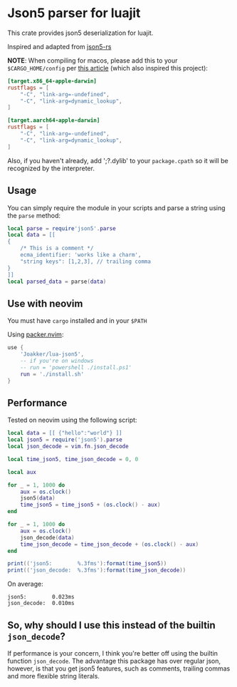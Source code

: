 # Json5 parser for luajit

This crate provides json5 deserialization for luajit.

Inspired and adapted from [json5-rs](https://github.com/callum-oakley/json5-rs)

**NOTE**: When compiling for macos, please add this to your `$CARGO_HOME/config`
per [this article](https://blog.kdheepak.com/loading-a-rust-library-as-a-lua-module-in-neovim.html)
(which also inspired this project):

```TOML
[target.x86_64-apple-darwin]
rustflags = [
    "-C", "link-arg=-undefined",
    "-C", "link-arg=dynamic_lookup",
]

[target.aarch64-apple-darwin]
rustflags = [
    "-C", "link-arg=-undefined",
    "-C", "link-arg=dynamic_lookup",
]
```

Also, if you haven't already, add ';?.dylib' to your `package.cpath` so it will
be recognized by the interpreter.

## Usage

You can simply require the module in your scripts and parse a string using the
`parse` method:

```lua
local parse = require'json5'.parse
local data = [[
{
    /* This is a comment */
    ecma_identifier: 'works like a charm',
    "string keys": [1,2,3], // trailing comma
}
]]
local parsed_data = parse(data)
```

## Use with neovim

You must have `cargo` installed and in your `$PATH`

Using [packer.nvim](https://github.com/wbthomason/packer.nvim):

```lua
use {
    'Joakker/lua-json5',
    -- if you're on windows
    -- run = 'powershell ./install.ps1'
    run = './install.sh'
}
```

## Performance

Tested on neovim using the following script:

```lua
local data = [[ {"hello":"world"} ]]
local json5 = require('json5').parse
local json_decode = vim.fn.json_decode

local time_json5, time_json_decode = 0, 0

local aux

for _ = 1, 1000 do
    aux = os.clock()
    json5(data)
    time_json5 = time_json5 + (os.clock() - aux)
end

for _ = 1, 1000 do
    aux = os.clock()
    json_decode(data)
    time_json_decode = time_json_decode + (os.clock() - aux)
end

print(('json5:        %.3fms'):format(time_json5))
print(('json_decode:  %.3fms'):format(time_json_decode))
```

On average:
```
json5:        0.023ms
json_decode:  0.010ms
```

## So, why should I use this instead of the builtin `json_decode`?

If performance is your concern, I think you're better off using the builtin
function `json_decode`. The advantage this package has over regular json,
however, is that you get json5 features, such as comments, trailing commas and
more flexible string literals.
